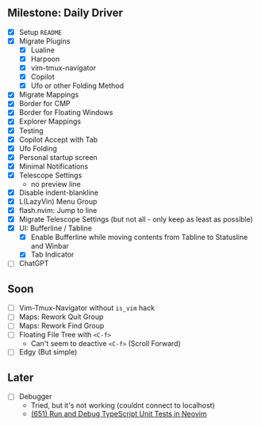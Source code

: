 ## Milestone: Daily Driver

- [x] Setup `README`
- [x] Migrate Plugins
  - [x] Lualine
  - [x] Harpoon
  - [x] vim-tmux-navigator
  - [x] Copilot
  - [x] Ufo or other Folding Method
- [x] Migrate Mappings
- [x] Border for CMP
- [x] Border for Floating Windows
- [x] Explorer Mappings
- [x] Testing
- [x] Copilot Accept with Tab
- [x] Ufo Folding
- [x] Personal startup screen
- [x] Minimal Notifications
- [x] Telescope Settings
  - no preview line
- [x] Disable indent-blankline
- [x] L(LazyVin) Menu Group
- [x] flash.nvim: Jump to line
- [x] Migrate Telescope Settings (but not all - only keep as least as possible)
- [x] UI: Bufferline / Tabline
  - [x] Enable Bufferline while moving contents from Tabline to Statusline and Winbar
  - [x] Tab Indicator
- [ ] ChatGPT

## Soon

- [ ] Vim-Tmux-Navigator without `is_vim` hack
- [ ] Maps: Rework Quit Group
- [ ] Maps: Rework Find Group
- [ ] Floating File Tree with `<C-f>`
  - Can't seem to deactive `<C-f>` (Scroll Forward)
- [ ] Edgy (But simple)

## Later

- [ ] Debugger
  - Tried, but it's not working (couldnt connect to localhost)
  - [(651) Run and Debug TypeScript Unit Tests in Neovim](https://www.youtube.com/watch?v=7Nt8n3rjfDY&list=WL&index=1)
